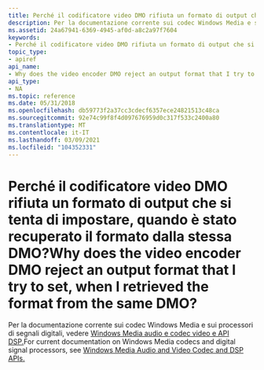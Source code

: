 ```yaml
---
title: Perché il codificatore video DMO rifiuta un formato di output che si tenta di impostare, quando è stato recuperato il formato dalla stessa DMO
description: Per la documentazione corrente sui codec Windows Media e sui processori di segnali digitali, vedere Windows Media Audio e codec video e API DSP. | Perché il codificatore video DMO rifiuta un formato di output che si tenta di impostare, quando è stato recuperato il formato dalla stessa DMO
ms.assetid: 24a67941-6369-4945-af0d-a8c2a97f7604
keywords:
- Perché il codificatore video DMO rifiuta un formato di output che si tenta di impostare, quando è stato recuperato il formato dallo stesso formato DMO Windows Media
topic_type:
- apiref
api_name:
- Why does the video encoder DMO reject an output format that I try to set, when I retrieved the format from the same DMO
api_type:
- NA
ms.topic: reference
ms.date: 05/31/2018
ms.openlocfilehash: db59773f2a37cc3cdecf6357ece24821513c48ca
ms.sourcegitcommit: 92e74c99f8f4d097676959d0c317f533c2400a80
ms.translationtype: MT
ms.contentlocale: it-IT
ms.lasthandoff: 03/09/2021
ms.locfileid: "104352331"
---
```

# <a name="why-does-the-video-encoder-dmo-reject-an-output-format-that-i-try-to-set-when-i-retrieved-the-format-from-the-same-dmo"></a><span data-ttu-id="fe520-105">Perché il codificatore video DMO rifiuta un formato di output che si tenta di impostare, quando è stato recuperato il formato dalla stessa DMO?</span><span class="sxs-lookup"><span data-stu-id="fe520-105">Why does the video encoder DMO reject an output format that I try to set, when I retrieved the format from the same DMO?</span></span>

<span data-ttu-id="fe520-106">Per la documentazione corrente sui codec Windows Media e sui processori di segnali digitali, vedere [Windows Media audio e codec video e API DSP.](/previous-versions//dd464626(v=vs.85))</span><span class="sxs-lookup"><span data-stu-id="fe520-106">For current documentation on Windows Media codecs and digital signal processors, see [Windows Media Audio and Video Codec and DSP APIs.](/previous-versions//dd464626(v=vs.85))</span></span>

 

 
